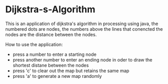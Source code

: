 Dijkstra-s-Algorithm
====================

This is an application of dijkstra's algorithm in processing using java, the numbered dots are nodes, the numbers above the lines that conencted the nodes are the distance between the nodes.

How to use the application:

- press a number to enter a starting node
- press another number to enter an ending node in oder to draw the shortest distane between the nodes
- press 'c' to clear out the map but retains the same map
- press 'a' to generate a new map randomly
